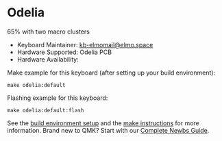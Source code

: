 # Odelia

65% with two macro clusters

* Keyboard Maintainer: [kb-elmo<mail@elmo.space>](https://github.com/kb-elmo)
* Hardware Supported: Odelia PCB
* Hardware Availability:

Make example for this keyboard (after setting up your build environment):

    make odelia:default

Flashing example for this keyboard:

    make odelia:default:flash

See the [build environment setup](https://docs.qmk.fm/#/getting_started_build_tools) and the [make instructions](https://docs.qmk.fm/#/getting_started_make_guide) for more information. Brand new to QMK? Start with our [Complete Newbs Guide](https://docs.qmk.fm/#/newbs).
